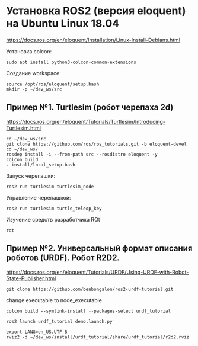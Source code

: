 # Установка ROS2 (версия eloquent) на Ubuntu Linux 18.04
https://docs.ros.org/en/eloquent/Installation/Linux-Install-Debians.html

Установка colcon:
```
sudo apt install python3-colcon-common-extensions
```

Создание workspace:
```
source /opt/ros/eloquent/setup.bash
mkdir -p ~/dev_ws/src
```

## Пример №1. Turtlesim (робот черепаха 2d)
https://docs.ros.org/en/eloquent/Tutorials/Turtlesim/Introducing-Turtlesim.html
```
cd ~/dev_ws/src
git clone https://github.com/ros/ros_tutorials.git -b eloquent-devel
cd ~/dev_ws/
rosdep install -i --from-path src --rosdistro eloquent -y
colcon build
. install/local_setup.bash
```

Запуск черепашки:

```
ros2 run turtlesim turtlesim_node
```

Управление черепашкой:
```
ros2 run turtlesim turtle_teleop_key
```

Изучение средств разработчика RQt
```
rqt
```

## Пример №2. Универсальный формат описания роботов (URDF). Робот R2D2.
https://docs.ros.org/en/eloquent/Tutorials/URDF/Using-URDF-with-Robot-State-Publisher.html
```
git clone https://github.com/benbongalon/ros2-urdf-tutorial.git
```
change executable to node_executable
```
colcon build --symlink-install --packages-select urdf_tutorial
```
```
ros2 launch urdf_tutorial demo.launch.py

export LANG=en_US.UTF-8
rviz2 -d ~/dev_ws/install/urdf_tutorial/share/urdf_tutorial/r2d2.rviz
```